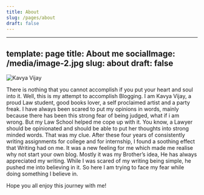 ```yaml
---
title: About
slug: /pages/about
draft: false
---
```

 ---
template: page
title: About me
socialImage: /media/image-2.jpg
slug: about
draft: false
---
![Kavya Vijay](/media/img-20190201-wa0026.jpg "Kavya Vijay")



There is nothing that you cannot accomplish if you put your heart and soul into it. Well, this is my attempt to accomplish Blogging. I am Kavya Vijay, a proud Law student, good books lover, a self proclaimed artist and a party freak. I have always been scared to put my opinions in words, mainly because there has been this strong fear of being judged, what if i am wrong. But my Law School helped me cope up with it. You know, a Lawyer should be opinionated and should be able to put her thoughts into strong minded words. That was my clue. After these four years of consistently writing assignments for college and for internship, I found a soothing effect that Writing had on me. It was a new feeling for me which made me realise why not start your own blog. Mostly it was my Brother’s idea, He has always appreciated my writing. While I was scared of my writing being simple, he pushed me into believing in it. So here I am trying to face my fear while doing something I believe in.



Hope you all enjoy this journey with me!